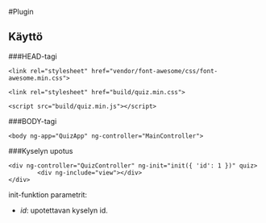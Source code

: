 #Plugin

## Käyttö

###HEAD-tagi

```
<link rel="stylesheet" href="vendor/font-awesome/css/font-awesome.min.css">

<link rel="stylesheet" href="build/quiz.min.css">

<script src="build/quiz.min.js"></script>
```

###BODY-tagi

```
<body ng-app="QuizApp" ng-controller="MainController">
```

###Kyselyn upotus

```
<div ng-controller="QuizController" ng-init="init({ 'id': 1 })" quiz>
        <div ng-include="view"></div>
</div>
```

init-funktion parametrit:

* *id*: upotettavan kyselyn id.
